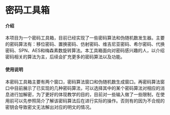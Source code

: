 # 密码工具箱

#### 介绍
本项目为一个密码工具箱，目前已经实现了一些密码算法和伪随机数发生器。主要的密码算法有：移位密码、置换密码、仿射密码、维吉尼亚密码、希尔密码、代换密码、SPN、AES和梅森素数旋转算法。本工具箱面向对密码感兴趣的人，以介绍密码相关的算法为主，后续会扩充更多的密码算法以及功能。

#### 使用说明

本密码工具箱主要有两个窗口，密码算法窗口和伪随机数生成窗口。再密码算法窗口中目前展示了已实现的几种密码算法，可以选择其中的某个密码算法对相应的消息进行加解密，为了更好的体现教学的目的，目前对一些输入做了一些限制，在使用前可以先参照简介了解该密码算法后在进行实际的操作。否则有的因为不合规的密钥会导致密文无法解出对应的明文的情况。
